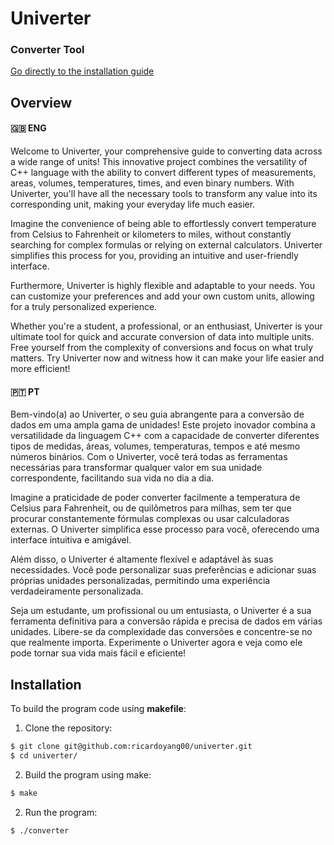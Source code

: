 # Univerter
### Converter Tool

[Go directly to the installation guide](#installation)

## Overview
#### 🇬🇧 ENG
Welcome to Univerter, your comprehensive guide to converting data across a wide range of units! This innovative project combines the versatility of C++ language with the ability to convert different types of measurements, areas, volumes, temperatures, times, and even binary numbers. With Univerter, you'll have all the necessary tools to transform any value into its corresponding unit, making your everyday life much easier.

Imagine the convenience of being able to effortlessly convert temperature from Celsius to Fahrenheit or kilometers to miles, without constantly searching for complex formulas or relying on external calculators. Univerter simplifies this process for you, providing an intuitive and user-friendly interface.

Furthermore, Univerter is highly flexible and adaptable to your needs. You can customize your preferences and add your own custom units, allowing for a truly personalized experience.

Whether you're a student, a professional, or an enthusiast, Univerter is your ultimate tool for quick and accurate conversion of data into multiple units. Free yourself from the complexity of conversions and focus on what truly matters. Try Univerter now and witness how it can make your life easier and more efficient!

#### 🇵🇹 PT
Bem-vindo(a) ao Univerter, o seu guia abrangente para a conversão de dados em uma ampla gama de unidades! Este projeto inovador combina a versatilidade da linguagem C++ com a capacidade de converter diferentes tipos de medidas, áreas, volumes, temperaturas, tempos e até mesmo números binários. Com o Univerter, você terá todas as ferramentas necessárias para transformar qualquer valor em sua unidade correspondente, facilitando sua vida no dia a dia.

Imagine a praticidade de poder converter facilmente a temperatura de Celsius para Fahrenheit, ou de quilômetros para milhas, sem ter que procurar constantemente fórmulas complexas ou usar calculadoras externas. O Univerter simplifica esse processo para você, oferecendo uma interface intuitiva e amigável.

Além disso, o Univerter é altamente flexível e adaptável às suas necessidades. Você pode personalizar suas preferências e adicionar suas próprias unidades personalizadas, permitindo uma experiência verdadeiramente personalizada.

Seja um estudante, um profissional ou um entusiasta, o Univerter é a sua ferramenta definitiva para a conversão rápida e precisa de dados em várias unidades. Libere-se da complexidade das conversões e concentre-se no que realmente importa. Experimente o Univerter agora e veja como ele pode tornar sua vida mais fácil e eficiente!

## Installation
To build the program code using **makefile**:

1. Clone the repository:
```bash
$ git clone git@github.com:ricardoyang00/univerter.git
$ cd univerter/
```

2. Build the program using make:
```bash
$ make
```

2. Run the program:
```bash
$ ./converter
```
